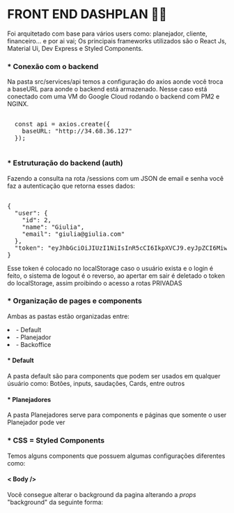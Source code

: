 <h1>FRONT END DASHPLAN 👩‍💻</h1> 

<p>Foi arquitetado com base para vários users como: planejador, cliente, financeiro... e por ai vai; 
Os principais frameworks utilizados são o React Js, Material Ui, Dev Express e Styled Components.</p>

<h3> * Conexão com o backend </h3> 
<p>Na pasta src/services/api temos a configuração do axios aonde você troca a baseURL para aonde o backend está armazenado.
Nesse caso está conectado com uma VM do Google Cloud rodando o backend com PM2 e NGINX. </p>

<pre> 
  const api = axios.create({
    baseURL: "http://34.68.36.127"
  });
  
</pre>

<h3> * Estruturação do backend (auth) </h3> 

<p>Fazendo a consulta na rota /sessions com um JSON de email e senha você faz a autenticação que retorna esses dados:</p>

<pre> 
{
  "user": {
    "id": 2,
    "name": "Giulia",
    "email": "giulia@giulia.com"
  },
  "token": "eyJhbGciOiJIUzI1NiIsInR5cCI6IkpXVCJ9.eyJpZCI6MiwiaWF0IjoxNTc2NTIzNzk4LCJleHAiOjE1NzcxMjg1OTh9.f1Ztx-yCqiir_tjlUtUjno943da4vUP_XAZsYv5ZzGk"
}
</pre>

<p>Esse token é colocado no localStorage caso o usuário exista e o login é feito, o sistema de logout é o reverso, ao apertar em sair é deletado o token do localStorage, assim proibindo o acesso a rotas PRIVADAS</p>

<h3> * Organização de pages e components </h3>

<p>Ambas as pastas estão organizadas entre: 
    <li> - Default </li>
    <li> - Planejador </li>
    <li> - Backoffice </li>
</p>

<h4> * Default</h4>
<p> A pasta default são para components que podem ser usados em qualquer úsuário como: Botões, inputs, saudações, Cards, entre outros</p>

<h4> * Planejadores</h4>
<p> A pasta Planejadores serve para components e páginas que somente o user Planejador pode ver </p>

<h3> * CSS = Styled Components </h3>

<p> Temos alguns components que possuem algumas configurações diferentes como: </p>

<h4> < Body /> </h4>

<p> Você consegue alterar o background da pagina alterando a <i>props</i> "background" da seguinte forma: </p>

<pre> 
    <Body background="https://dashplan.com.br/img/wallpaper/walppaper3.png"/>
</pre>